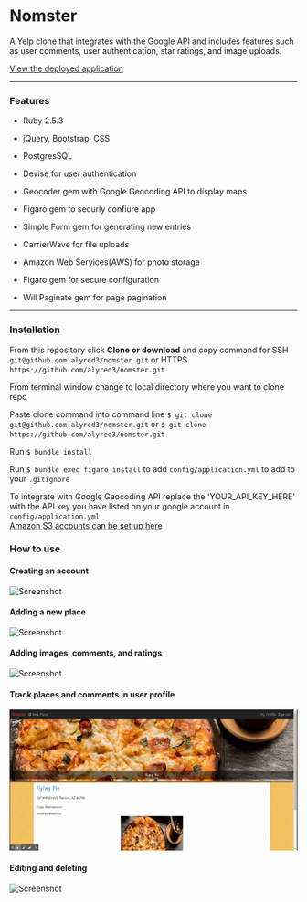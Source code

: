# Nomster

A Yelp clone that integrates with the Google API and includes features such as user comments, user authentication, star ratings, and image uploads.

[View the deployed application](https://nomster-alyssa-redman.herokuapp.com/)

______

### Features

* Ruby 2.5.3

* jQuery, Bootstrap, CSS

* PostgresSQL

* Devise for user authentication

* Geocoder gem with Google Geocoding API to display maps

* Figaro gem to securly confiure app

* Simple Form gem for generating new entries

* CarrierWave for file uploads

* Amazon Web Services(AWS) for photo storage

* Figaro gem for secure configuration

* Will Paginate gem for page pagination

_____

### Installation 

From this repository click <b>Clone or download</b> and copy command for SSH `git@github.com:alyred3/nomster.git` or HTTPS `https://github.com/alyred3/nomster.git`

From terminal window change to local directory where you want to clone repo

Paste clone command into command line `$ git clone git@github.com:alyred3/nomster.git` or `$ git clone https://github.com/alyred3/nomster.git`

Run `$ bundle install`

Run `$ bundle exec figaro install` to add `config/application.yml`  to add to your `.gitignore`

To integrate with Google Geocoding API replace the 'YOUR_API_KEY_HERE' with the API key you have listed on your google account in `config/application.yml`<br />
[Amazon S3 accounts can be set up here](https://docs.aws.amazon.com/AmazonS3/latest/gsg/SigningUpforS3.html)


### How to use

#### Creating an account
![Screenshot](app/assets/images/create.gif)


#### Adding a new place
![Screenshot](app/assets/images/new.gif)

#### Adding images, comments, and ratings
![Screenshot](app/assets/images/add.gif)

#### Track places and comments in user profile
![Screenshot](app/assets/images/profile.gif)

#### Editing and deleting 
![Screenshot](app/assets/images/editdelete.gif)


